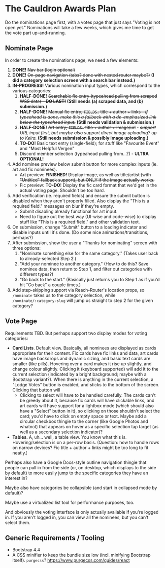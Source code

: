 # The Cauldron Awards Plan

Do the nominations page first, with a votes page that just says "Voting is not open yet." Nominations will take a few weeks, which gives me time to get the vote part up-and-running.

## Nominate Page

In order to create the nominations page, we need a few elements:

1. ****DONE!**** ~~Nav bar (login optional)~~
2. ****DONE!**** ~~On-page navigation (tabs? done with nested router maybe?)~~ **(I did a category selection screen with a search bar instead.)**
3. **IN-PROGRESS!** Various nomination input types, which correspond to the various categories:
   1. ****HALF-DONE!**** ~~Searchable fic entry (typeahead pulling from scraped WSS data) - **DO LAST!**~~ **(Still needs (a) scraped data, and (b) submission.)**
   2. ****HALF-DONE!**** ~~Manual fic entry; `FIELDS:` title + author + links - _if typeahead is done, make this a fallback with a de-emphasized link below the typeahead input._~~ **(Still needs validation & submission.)**
   3. ****HALF-DONE!**** ~~Art entry; `FIELDS:` title + author + image/url~~ - _~~support URL input first, but~~ maybe also support direct image uploading? up to Keira._ **(Still needs submission & possibly image uploading.)**
   4. ****TO-DO!**** Basic text entry (single-field); for stuff like "Favourite Event" and "Most Helpful Vergen"
   5. Discord member selection (typeahead pulling from...?) - **ULTRA OPTIONAL!**
4. Add nominee preview below submit button for more complex inputs (ie. art and fic nominees).
   - Art preview: ****FINISHED!**** ~~Display image, as well as title/artist (with "Untitled" fallback support), but ONLY if the image actually works.~~
   - Fic preview: ****TO-DO!**** Display the fic card format that we'd get in the actual voting page. Shouldn't be too hard.
5. Add verification (ie. required fields) and ensure the submit button is disabled when they aren't properly filled. Also display the "This is a required field." messages on blur if they're empty.
   - Submit disabling already functional for art input.
   - Need to figure out the best way (UI-wise and code-wise) to display stuff like "This is a required field." and other validation text.
6. On submission, change "Submit" button to a loading indicator and disable inputs until it's done. (Do some nice animations/transitions, perhaps?)
7. After submission, show the user a "Thanks for nominating" screen with three options:
   1. "Nominate something else for the same category." (Takes user back to already-selected Step 2.)
   2. "Add your nominee to another category." (How to do this? Save nominee data, then return to Step 1, and filter out categories with different types?)
   3. "Go back to the start." (Basically just returns you to Step 1 as if you'd hit "Go back" a couple times.)
8. Add step-skipping support via Reach-Router's location props, so `/nominate` takes us to the category selection, while `/nominate/:category-slug` will jump us straight to step 2 for the given category?

## Vote Page

Requirements TBD. But perhaps support two display modes for voting categories:

- **Card Lists**. Default view. Basically, all nominees are displayed as cards appropriate for their content. Fic cards have fic links and data, art cards have image backdrops and dynamic sizing, and basic text cards are smaller (like pills). Hovering over a card makes it rise up slightly, and change colour slightly. Clicking it (keyboard supported) will add it to the current selection (indicated by a bright background; maybe with a Bootstrap variant?). When there is anything in the current selection, a "Lodge Votes" button is enabled, and sticks to the bottom of the screen. Clicking that button will
  - Clicking to select will have to be handled carefully. The cards can't be greedy about it, because fic cards will have clickable links, and art cards will have support for a lightbox mode (which should also have a "Select" button in it), so clicking on those shouldn't select the card; you'd have to click on empty space or text. Maybe add a circular checkbox thingie to the corner (like Google Photos and whatnot) that appears on hover as a specific selection tap target (as well as a secondary selection indicator)?
- **Tables**. A, uh... well, a table view. You know what this is. Hovering/selection is on a per-row basis. (Question: how to handle rows on narrow devices? Fic title + author + links might be too long to fit neatly.)

Perhaps also have a Google Docs-style outline navigation thingie that people can pull in from the side (or, on desktop, which displays to the side by default) to more easily jump to the specific categories they have an interest in?

Maybe also have categories be collapsible (and start in collapsed mode by default)?

Maybe use a virtualized list tool for performance purposes, too.

And obviously the voting interface is only actually available if you're logged in. If you aren't logged in, you can view all the nominees, but you can't select them.

## Generic Requirements / Tooling

- Bootstrap 4.4
- A CSS minifier to keep the bundle size low (incl. minifying Bootstrap itself). `purgecss`? https://www.purgecss.com/guides/react

